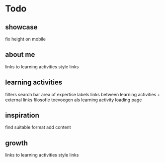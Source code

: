 # Todo

## showcase

fix height on mobile

## about me

links to learning activities
style links

## learning activities

filters
search bar
area of expertise labels
links between learning activities + external links
filosofie toevoegen als learning activity
loading page

## inspiration

find suitable format
add content

## growth

links to learning activities
style links
